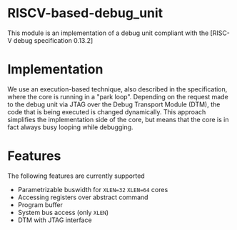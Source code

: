 # RISCV-based-debug_unit
This module is an implementation of a debug unit compliant with the [RISC-V debug specification 0.13.2]


# Implementation
We use an execution-based technique, also described in the specification, where
the core is running in a "park loop". Depending on the request made to the debug
unit via JTAG over the Debug Transport Module (DTM), the code that is being
executed is changed dynamically. This approach simplifies the implementation
side of the core, but means that the core is in fact always busy looping while
debugging.

# Features
The following features are currently supported

* Parametrizable buswidth for `XLEN=32` `XLEN=64` cores
* Accessing registers over abstract command
* Program buffer
* System bus access (only `XLEN`)
* DTM with JTAG interface
